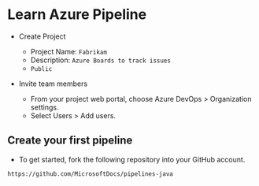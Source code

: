 # Learn Azure Pipeline
- Create Project
    - Project Name: `Fabrikam`
    - Description: `Azure Boards to track issues`
    - `Public`

- Invite team members    
    - From your project web portal, choose  Azure DevOps > Organization settings.
    - Select Users > Add users.

## Create your first pipeline

- To get started, fork the following repository into your GitHub account.
```sh
https://github.com/MicrosoftDocs/pipelines-java
```
